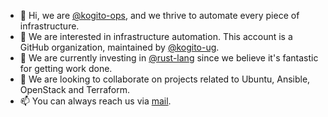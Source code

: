 - 👋 Hi, we are [@kogito-ops](https://github.com/kogito-ops), and we thrive to automate every piece of infrastructure.
- 👀 We are interested in infrastructure automation. This account is a GitHub organization, maintained by [@kogito-ug](https://github.com/kogito-ug).
- 🌱 We are currently investing in [@rust-lang](https://github.com/rust-lang) since we believe it's fantastic for getting work done.
- 💞️ We are looking to collaborate on projects related to Ubuntu, Ansible, OpenStack and Terraform.
- 📫 You can always reach us via [mail](mailto:hello+github@kogito.network).
